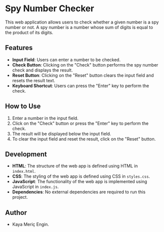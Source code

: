 # Spy Number Checker

This web application allows users to check whether a given number is a spy number or not. A spy number is a number whose sum of digits is equal to the product of its digits.

## Features

- **Input Field**: Users can enter a number to be checked.
- **Check Button**: Clicking on the "Check" button performs the spy number check and displays the result.
- **Reset Button**: Clicking on the "Reset" button clears the input field and resets the result text.
- **Keyboard Shortcut**: Users can press the "Enter" key to perform the check.

## How to Use

1. Enter a number in the input field.
2. Click on the "Check" button or press the "Enter" key to perform the check.
3. The result will be displayed below the input field.
4. To clear the input field and reset the result, click on the "Reset" button.

## Development

- **HTML**: The structure of the web app is defined using HTML in `index.html`.
- **CSS**: The styling of the web app is defined using CSS in `styles.css`.
- **JavaScript**: The functionality of the web app is implemented using JavaScript in `index.js`.
- **Dependencies**: No external dependencies are required to run this project.

## Author

- Kaya Meriç Engin.